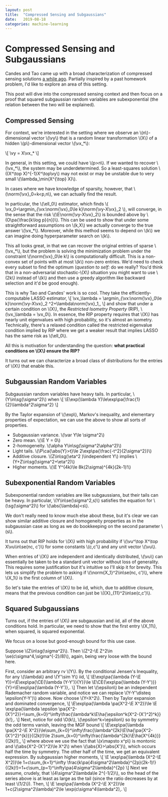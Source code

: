 ```yaml
---
layout: post
title:  "Compressed Sensing and Subgaussians"
date:   2019-08-18
categories: machine-learning
---
```


# Compressed Sensing and Subgaussians

Candes and Tao came up with a broad characterization of compressed sensing solutions [a while ago](https://statweb.stanford.edu/~candes/papers/RIP.pdf). Partially inspired by a past homework problem, I'd like to explore an area of this setting.

This post will dive into the compressed sensing context and then focus on a proof that squared subgaussian random variables are subexponential (the relation between the two will be explained).

## Compressed Sensing

For context, we're interested in the setting where we observe an \\(n\\)-dimensional vector \\(\vy\\) that is a random linear transformation \\(X\\) of a hidden \\(p\\)-dimensional vector \\(\vx_*\\):

\\[
\vy = X\vx_*
\\]

In general, in this setting, we could have \\(p>n\\). If we wanted to recover \\(\vx_*\\), the system may be underdetermined. So a least-squares solution \\((X^\top X)^{-1}X^\top\vy\\) may not exist or may be unstable due to very small \\(\lambda_\min(X^{\top} X)\\).

In cases where we have knowledge of sparsity, however, that \\(\norm{\vx}_0=k<p,n\\), we can actually find the result.

In particular, the \\(\ell_0\\) estimator, which finds
\\(
\vx\_0=\argmin\_{\vx:\norm{\vx}\_0\le k}\norm{\vy-X\vx}\_2
\\), will converge, in the sense that the risk \\(\E\norm{\vy-X\vx}\_2\\) is bounded above by \\(O\pa{\frac{k\log p}{n}}\\). This can be used to show that under some straightforward assumptions on \\(k,X\\) we actually converge to the true answer \\(\vx\_*\\). Moreover, while this method seems to depend on \\(k\\) we can imagine doing hyperparameter search on \\(k\\).

This all looks great, in that we can recover the original entries of sparse \\(\vx\_*\\), but the problem is solving the minimization problem under the constraint \\(\norm{\vx}\_0\le k\\) is computationally difficult. This is a non-convex set of points with at most \\(k\\) non-zero entries. We'd need to check every subset to find the optimum (_question to self:_ do we really? You'd think that in a non-adversarial stochastic-\\(X\\) situation you might want to use \\(2k\\) instead of \\(k\\) and then use a greedy algorithm like backward selection and it'd be good enough).

This is why Tao and Candes' work is so cool. They take the efficiently-computable LASSO estimator,
\\[
\vx\_\lambda = \argmin\_{\vx:\norm{\vx}\_0\le k}\norm{\vy-X\vx}\_2
^2+\lambda\norm{\vx}\_1\,,
\\]
and show that under a certain condition on \\(X\\), the _Restricted Isometry Property_ (RIP), \\(\vx\_\lambda = \vx\_0\\). In essence, the RIP property requires that \\(X\\) has nearly unit eigenvalues with high probability, so it's almost an isometry. Technically, there's a relaxed condition called the restricted eigenvalue condition implied by RIP where we get a weaker result that implies LASSO has the same risk as \\(\ell_0\\).

All this is motivation for understanding the question: **what practical conditions on \\(X\\) ensure the RIP?**

It turns out we can characterize a broad class of distributions for the entries of \\(X\\) that enable this.

## Subgaussian Random Variables

Subgaussian random variables have heavy tails. In particular, \\(Y\in\sg(\sigma^2)\\) when
\\[
\E\exp(\lambda Y)\le\exp\pa{\frac{1}{2}\lambda^2\sigma^2}
\\]

By the Taylor expansion of \\(\exp\\), Markov's inequality, and elementary properties of expectation, we can use the above to show all sorts of properties.

* Subgaussian variance. \\(\var Y\le \sigma^2\\)
* Zero mean. \\(\E Y = 0\\)
* 2-homogeneity. \\(\alpha Y\in\sg(\sigma^2\alpha^2)\\)
* Light tails. \\(\P\ca{\abs{Y}>t}\le 2\exp\pa{\frac{-t^2}{2\sigma^2}}\\)
* Additive closure. \\(Z\in\sg(\eta^2 )\independent Y\\) implies \\(Y+Z\in\sg(\sigma^2+\eta^2)\\)
* Higher moments. \\(\E Y^{4k}\le 8k(2\sigma)^{4k}(2k-1)!\\)

## Subexponential Random Variables

Subexponential random variables are like subgaussians, but their tails can be heavy. In particular, \\(Y\in\se(\sigma^2,s)\\) satisfies the equation for \\(\sg(\sigma^2)\\) for \\(\abs{\lambda}<s\\).

We don't really need to know much else about these, but it's clear we can show similar additive closure and homogeneity properties as in the subgaussian case as long as we do bookkeeping on the second parameter \\(s\\).

It turns out that RIP holds for \\(X\\) with high probability if \\(\vu^\top X^\top X\vu\in\se(nc, c')\\) for some constants \\(c,c'\\) and any unit vector \\(\vu\\).

When entries of \\(X\\) are independent and identically distributed, \\(\vu\\) can essentially be taken to be a standard unit vector without loss of generality. This requires some justification but it's intuitive so I'll skip it for brevity. This lets us simplify the problem to asking if \\(\norm{X\_1}^2\in\se(nc, c')\\), where \\(X\_1\\) is the first column of \\(X\\).

So let's take the entries of \\(X\\) to be iid, which, due to additive closure, means that the previous condition can just be \\({X}_{11}^2\in\se(c,c')\\).

## Squared Subgaussians

Turns out, if the entries of \\(X\\) are subgaussian and iid, all of the above conditions hold. In particular, we need to show that the first entry \\(X_11\\), when squared, is squared exponential.

We focus on a loose but good-enough bound for this use case.

Suppose \\(Z\in\sg(\sigma^2)\\). Then \\(Z^2-\E Z^2\in \se(c\sigma^4,\sigma^{-2}/8)\\), again, being very loose with the bound here.

First, consider an arbitrary rv \\(Y\\). By the conditional Jensen's Inequality, for any \\(\lambda\\) and \\(Y'\sim Y\\) iid,
\\[
\E\exp\pa{\lambda (Y-\E Y)}=\E\exp\pa{\CE{\lambda (Y-Y')}{Y}}\le \E\CE{\exp\pa{\lambda (Y-Y')}}{Y}=\E\exp\pa{\lambda (Y-Y')}\,.
\\]
Then let \\(\epsilon\\) be an independent Rademacher random variable, and notice we can replace \\(Y-Y'\disteq \epsilon(Y-Y')\\) above. Now choose \\(Y=X^2\\). Then by Taylor expansion and dominated convergence,
\\[
\E\exp\pa{\lambda \pa{X^2-\E X^2}}\le \E \exp\pa{\lambda  \epsilon \pa{X^2-(X')^2}}=\sum_{k=0}^\infty\frac{\lambda^k\E\ha{\epsilon^k(X^2-(X')^2)^k}}{k!}\,.
\\]
Next, notice for odd \\O(k\\), \\(\epsilon^k=\epsilon\\) so by symmetry the odd terms vanish, leaving the MGF bound
\\[
\E\exp\pa{\lambda \pa{X^2-\E X^2}}\le\sum_{k=0}^\infty\frac{\lambda^{2k}\E\ha{\pa{X^2-(X')^2}^{k}}}{(2k)!}\le 2\sum_{k=0}^\infty\frac{\lambda^{2k}\E\ha{X^{4k}}}{(2k)!}\,,
\\]
where above we use the fact that \\(x\mapsto x^p\\) is montonic and \\(\abs{X^2-(X')^2}\le X^2\\) when \\(\abs{X}>\abs{X'}\\), which occurs half the time by symmetry. The other half of the time, we get an equivalent expression. By subgaussian higher moments,
\\[
\E \exp\pa{\lambda (X^2-\E X^2)}\le 1+c\sum_{k=1}^\infty \frac{k\pa{4\sigma^2\lambda}^{2p}(2k-1)!}{(2k)!}=1+c\sum_{p=1}^\infty\pa{4\sigma^2\lambda}^{2p}
\\]
Next we assume, crudely, that \\(4\sigma^2\lambda\le 2^{-1/2}\\), so the head of the series above is at least as large as the tail (since the ratio decreases by at least \\(1/2\\)). Then,
\\[
\E \exp\pa{\lambda (X^2-\E X^2)}\le 1+c(2\sigma^2\lambda)^2\le \exp(c\sigma^4\lambda^2)\,.
\\]
